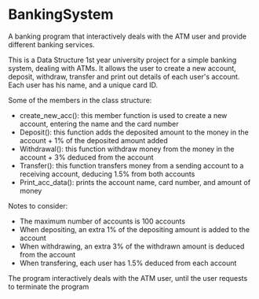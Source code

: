 # BankingSystem
A banking program that interactively deals with the ATM user and provide different banking services.

This is a Data Structure 1st year university project for a simple banking system, dealing with ATMs.
It allows the user to create a new account, deposit, withdraw, transfer and print out details of each user's account. Each user has his name, and a unique card ID.

Some of the members in the class structure:

- create_new_acc(): this member function is used to create a new account, entering the
name and the card number
- Deposit(): this function adds the deposited amount to the money in the account + 1% of the
deposited amount added
- Withdrawal(): this function withdraw money from the money in the account + 3% deduced
from the account
- Transfer(): this function transfers money from a sending account to a receiving account,
deducing 1.5% from both accounts
- Print_acc_data(): prints the account name, card number, and amount of money


Notes to consider:
- The maximum number of accounts is 100 accounts
- When depositing, an extra 1% of the depositing amount is added to the account
- When withdrawing, an extra 3% of the withdrawn amount is deduced from the account
- When transfering, each user has 1.5% deduced from each account

The program interactively deals with the ATM user, until the user requests to
terminate the program
